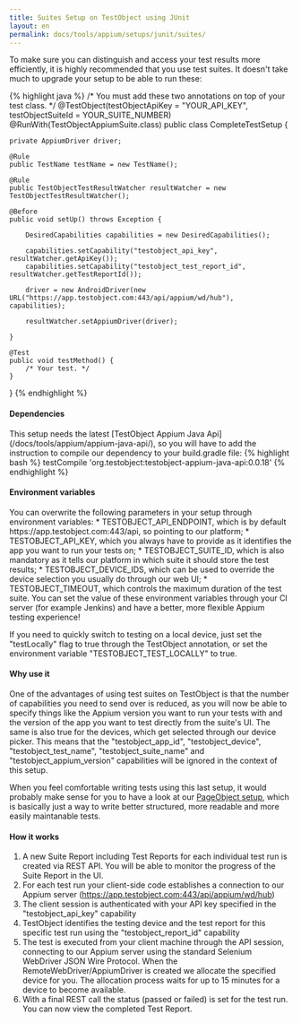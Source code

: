 ```yaml
---
title: Suites Setup on TestObject using JUnit
layout: en
permalink: docs/tools/appium/setups/junit/suites/
---
```


To make sure you can distinguish and access your test results more efficiently, it is highly recommended that you use test suites. It doesn't take much to upgrade your setup to be able to run these:

{% highlight java %}
/* You must add these two annotations on top of your test class. */
@TestObject(testObjectApiKey = "YOUR_API_KEY", testObjectSuiteId = YOUR_SUITE_NUMBER)
@RunWith(TestObjectAppiumSuite.class)
public class CompleteTestSetup {

    private AppiumDriver driver;

    @Rule
    public TestName testName = new TestName();

    @Rule
    public TestObjectTestResultWatcher resultWatcher = new TestObjectTestResultWatcher();

    @Before
    public void setUp() throws Exception {

        DesiredCapabilities capabilities = new DesiredCapabilities();

        capabilities.setCapability("testobject_api_key", resultWatcher.getApiKey());
        capabilities.setCapability("testobject_test_report_id", resultWatcher.getTestReportId());

        driver = new AndroidDriver(new URL("https://app.testobject.com:443/api/appium/wd/hub"), capabilities);

        resultWatcher.setAppiumDriver(driver);

    }

    @Test
    public void testMethod() {
        /* Your test. */
    }

}
{% endhighlight %}

<h4>Dependencies</h4>
This setup needs the latest [TestObject Appium Java Api](/docs/tools/appium/appium-java-api/), so you will have to add the instruction to compile our dependency to your build.gradle file:
{% highlight bash %}
  testCompile 'org.testobject:testobject-appium-java-api:0.0.18'
{% endhighlight %}

<h4>Environment variables</h4>
You can overwrite the following parameters in your setup through environment variables:
* TESTOBJECT_API_ENDPOINT, which is by default https://app.testobject.com:443/api, so pointing to our platform;
* TESTOBJECT_API_KEY, which you always have to provide as it identifies the app you want to run your tests on;
* TESTOBJECT_SUITE_ID, which is also mandatory as it tells our platform in which suite it should store the test results;
* TESTOBJECT_DEVICE_IDS, which can be used to override the device selection you usually do through our web UI;
* TESTOBJECT_TIMEOUT, which controls the maximum duration of the test suite.
You can set the value of these environment variables through your CI server (for example Jenkins) and have a better, more flexible Appium testing experience!

If you need to quickly switch to testing on a local device, just set the "testLocally" flag to true through the TestObject annotation, or set the environment variable "TESTOBJECT_TEST_LOCALLY" to true.

<h4>Why use it</h4>
One of the advantages of using test suites on TestObject is that the number of capabilities you need to send over is reduced, as you will now be able to specify things like the Appium version you want to run your tests with and the version of the app you want to test directly from the suite's UI. The same is also true for the devices, which get selected through our device picker. This means that the "testobject_app_id", "testobject_device", "testobject_test_name", "testobject_suite_name" and "testobject_appium_version" capabilities will be ignored in the context of this setup.

When you feel comfortable writing tests using this last setup, it would probably make sense for you to have a look at our [PageObject setup](/docs/guides/appium-advanced-setup/), which is basically just a way to write better structured, more readable and more easily maintanable tests.

<h4 id="how-it-works">How it works</h4>

1. A new Suite Report including Test Reports for each individual test run is created via REST API. You will be able to monitor the progress of the Suite Report in the UI.
2. For each test run your client-side code establishes a connection to our Appium server (https://app.testobject.com:443/api/appium/wd/hub)
3. The client session is authenticated with your API key specified in the "testobject_api_key" capability
4. TestObject identifies the testing device and the test report for this specific test run using the "testobject_report_id" capability
5. The test is executed from your client machine through the API session, connecting to our Appium server using the standard Selenium WebDriver JSON Wire Protocol. When the RemoteWebDriver/AppiumDriver is created we allocate the specified device for you. The allocation process waits for up to 15 minutes for a device to become available.
6. With a final REST call the status (passed or failed) is set for the test run. You can now view the completed Test Report.